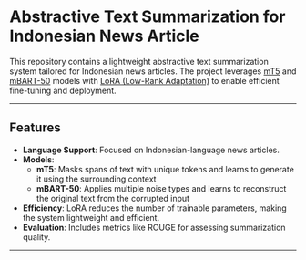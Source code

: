 # Abstractive Text Summarization for Indonesian News Article

This repository contains a lightweight abstractive text summarization system tailored for Indonesian news articles. The project leverages [mT5](https://huggingface.co/models) and [mBART-50](https://huggingface.co/facebook/mbart-large-50) models with [LoRA (Low-Rank Adaptation)](https://arxiv.org/abs/2106.09685) to enable efficient fine-tuning and deployment.

---

## Features

- **Language Support**: Focused on Indonesian-language news articles.
- **Models**:
  - **mT5**: Masks spans of text with unique tokens and learns to generate it using the surrounding context
  - **mBART-50**: Applies multiple noise types and learns to reconstruct the original text from the corrupted input
- **Efficiency**: LoRA reduces the number of trainable parameters, making the system lightweight and efficient.
- **Evaluation**: Includes metrics like ROUGE for assessing summarization quality.

---
